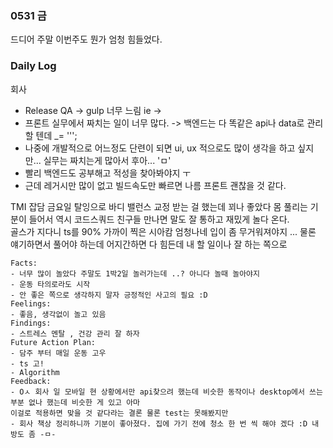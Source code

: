 ### 0531 금 

드디어 주말 
이번주도 뭔가 엄청 힘들었다. 

### Daily Log 

회사 

- Release QA -> gulp 너무 느림 ie -> 
- 프론트 실무에서 짜치는 일이 너무 많다. -> 백엔드는 다 똑같은 api나 data로 관리 할 텐데 _= ''';
- 나중에 개발적으로 어느정도 단련이 되면 ui, ux 적으로도 많이 생각을 하고 싶지만... 실무는 짜치는게 많아서 후아... 'ㅁ'
- 빨리 백엔드도 공부해고 적성을 찾아봐야지 ㅜ 
- 근데 레거시만 많이 없고 빌드속도만 빠르면 나름 프론트 괜찮을 것 같다. 


TMI 잡담
금요일 탈잉으로 바디 밸런스 교정 받는 걸 했는데 꾀나 좋았다 몸 풀리는 기분이 들어서
역시 코드스쿼드 친구들 만나면 말도 잘 통하고 재밌게 놀다 온다.  
골스가 지다니 ts를 90% 가까이 찍은 시아캄 엄청나네 
입이 좀 무거워져야지 ... 
물론 얘기하면서 풀어야 하는데  어지간하면 다 힘든데 내 할 일이나 잘 하는 쪽으로 

```
Facts: 
- 너무 많이 놀았다 주말도 1박2일 놀러가는데 ..? 아니다 놀때 놀아야지 
- 운동 타의로라도 시작 
- 안 좋은 쪽으로 생각하지 말자 긍정적인 사고의 필요 :D
Feelings:  
- 좋음, 생각없이 놀고 있음
Findings:  
- 스트레스 멘탈 , 건강 관리 잘 하자 
Future Action Plan:  
- 담주 부터 매일 운동 고우 
- ts 고! 
- Algorithm
Feedback:  
- Oㅅ 회사 일 모바일 현 상황에서만 api찾으려 했는데 비슷한 동작이나 desktop에서 쓰는 부분 없나 했는데 비슷한 게 있고 아마 
이걸로 적용하면 맞을 것 같다라는 결론 물론 test는 못해봤지만 
- 회사 책상 정리하니까 기분이 좋아졌다. 집에 가기 전에 청소 한 번 씩 해야 겠다 :D 내방도 좀 -ㅁ-
```



